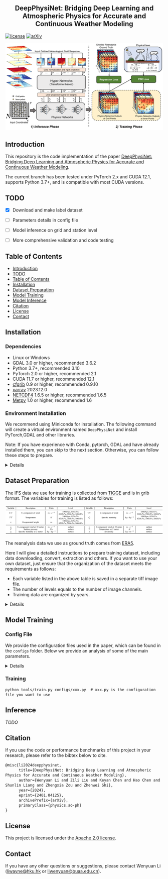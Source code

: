 <div align="center">
    <h2>
        DeepPhysiNet: Bridging Deep Learning and Atmospheric Physics for Accurate and Continuous Weather Modeling    
    </h2>
</div>



[![license](https://img.shields.io/badge/license-Apache--2.0-green)](LICENSE)
[![arXiv](https://img.shields.io/badge/arXiv-2401.04125-b31b1b.svg)](https://arxiv.org/abs/2401.04125)

<div align="center">
    <img src="resources/DeepPhysiNet.png" />
</div>

## Introduction

This repository is the code implementation of the paper [DeepPhysiNet: Bridging Deep Learning and Atmospheric Physics for Accurate and Continuous Weather Modeling](https://arxiv.org/abs/2401.0412).

The current branch has been tested under PyTorch 2.x and CUDA 12.1, supports Python 3.7+, and is compatible with most CUDA versions.

## TODO


- [x] Download and make label dataset

- [ ] Parameters details in config file

- [ ] Model inference on grid and station level

- [ ] More comprehensive validation and code testing

## Table of Contents

- [Introduction](#Introduction)
- [TODO](#TODO)
- [Table of Contents](#Table-of-Contents)
- [Installation](#Installation)
- [Dataset Preparation](#Dataset-Preparation)
- [Model Training](#Model-Training)
- [Model Inference](#Inference)
- [Citation](#Citation)
- [License](#License)
- [Contact](#Contact)

## Installation

### Dependencies

- Linux or Windows
- GDAL 3.0 or higher, recommended 3.6.2
- Python 3.7+, recommended 3.10
- PyTorch 2.0 or higher, recommended 2.1
- CUDA 11.7 or higher, recommended 12.1
- [cfgrib](https://github.com/ecmwf/cfgrib) 0.9 or higher, recommended 0.9.10
- [xarray](https://docs.xarray.dev/en/latest/getting-started-guide/installing.html) 2023.12.0
- [NETCDF4](https://unidata.github.io/netcdf4-python/) 1.6.5 or higher, recommended 1.6.5
- [Metpy](https://unidata.github.io/MetPy/latest/userguide/installguide.html) 1.0 or higher, recommended 1.6
 
### Environment Installation

We recommend using Miniconda for installation. The following command will create a virtual environment named `DeepPhysiNet` and install PyTorch,GDAL and other libraries.

Note: If you have experience with Conda, pytorch, GDAL and have already installed them, you can skip to the next section. Otherwise, you can follow these steps to prepare.

<details>


**Step 0**: Install [Miniconda](https://docs.conda.io/projects/miniconda/en/latest/index.html).


**Step 1**: Create a virtual environment named `DeepPhysiNet` and activate it.


```shell

conda create -n DeepPhysiNet python=3.10 -y

[conda] activate DeepPhysiNet

```


**Step 2**: Install [GDAL](https://gdal.org/): 


```shell

conda install gdal==3.6.2

```


**Step 3**: Install [PyTorch](https://pytorch.org/get-started/locally/).


Linux:

```shell

pip install torch torchvision torchaudio

```

Windows:

```shell

pip install torch torchvision torchaudio --index-url https://download.pytorch.org/whl/cu121

```


**Step 4**: Install [MMCV](https://mmcv.readthedocs.io/en/latest/get_started/installation.html).


```shell

pip install -U openmim

mim install "mmcv>=2.0.0"

```


**Step 5**:Install [cfgrib](https://github.com/ecmwf/cfgrib).

```shell

conda install -c conda-forge cfgrib

```


**Step 6**: Install other dependencies.


```shell

pip install -r requirement.txt

```

</details>

## Dataset Preparation

The IFS data we use for training is collected from [TIGGE](https://apps.ecmwf.int/datasets/data/tigge/levtype=sfc/type=cf/) 
and is in grib format. The variables for training is listed as follows:

<div align="center">

  <img src="resources/variables.png" alt="Variables">

</div>

The reanalysis data we use as ground truth comes from [ERA5](https://cds.climate.copernicus.eu/cdsapp#!/dataset/reanalysis-era5-single-levels?tab=form).

Here I will give a detailed instructions to prepare training dataset,
including data downloading, convert, extraction and others. If you want to use your
own dataset, just ensure that the organization of the dataset meets the requirements as follows:
- Each variable listed in the above table is saved in a separate tiff image file.
- The number of levels equals to the number of image channels.
- Training data are organized by years.

<details>


### Input data from TIGGE

**Step 1**: Download


You can follow the instruction from [TIGGE](https://apps.ecmwf.int/datasets/data/tigge/levtype=sfc/type=cf/). 

Also, you can just access the data through the following adrresses:</br>

[Address for surface data](https://apps.ecmwf.int/datasets/data/tigge/levtype=sfc/type=cf/?date_year_month=201902&origin-time=kwbc;00:00:00&step=0,6,12,18,24,30,36,42,48,54,60,66,72,78,84,90,96,102,108,114,120,126,132,138,144,150,156,162,168,174,180,186,192,198,204,210,216,222,228,234,240,246,252,258,264,270,276,282,288,294,300,306,312,318,324,330,336,342,348,354,360&param=168,167,165,166,134)</br>

[Address for pressure data](https://apps.ecmwf.int/datasets/data/tigge/levtype=pl/type=cf/?date_year_month=201701&origin-time=kwbc;00:00:00&step=0,6,12,18,24,30,36,42,48,54,60,66,72,78,84,90,96,102,108,114,120,126,132,138,144,150,156,162,168,174,180,186,192,198,204,210,216,222,228,234,240,246,252,258,264,270,276,282,288,294,300,306,312,318,324,330,336,342,348,354,360&levelist-param=1000;156,925;156,850;156,700;156,500;156,1000;133,925;133,850;133,700;133,500;133,1000;130,925;130,850;130,700;130,500;130,1000;131,925;131,850;131,700;131,500;131,1000;132,925;132,850;132,700;132,500;132)


Please select the same study area same in the paper with boundary with $72^{\circ} E$ to $136^{\circ} E$ and $18^{\circ} N$ to $54^{\circ} N$.


The downloaded data are in the format of Grib. You should save the dataset with level of surface and pressure to a separate path, respectively. Below is an example.


```

${GRIB_DATASET_ROOT} # Dataset root directory, for example: /home/username/data/NWPU

├── pressure

│   ├── pressure_202107.grib

│   ├── pressure_202108.grib

│   └── pressure_202109.grib

└── surface

    ├── surface_202107.grib

    ├── surface_202108.grib

    └── surface_202109.grib

```


**Step 2** Data Conversion and Extraction


For convenience, convert the downloaded files with Grib format to NC format.</br>


```shell

python tools/cvt_grib_to_nc.py --data_path $GRIB_DATASET_ROOT/pressure --result_path $NC_DATASET_ROOT --pressure --num_threads 0

```


```shell

python tools/cvt_grib_to_nc.py --data_path $GRIB_DATASET_ROOT/surface --result_path $NC_DATASET_ROOT --num_threads 0

```


Then extract the variables for training and inference. 


```shell

python tools/extract_variable_from_nc.py --data_path $NC_DATASET_ROOT --result_path $Variable_ROOT --pressure  --num_threads 0

```


```shell

python tools/extract_variable_from_nc.py --data_path $NC_DATASET_ROOT --result_path $Variable_ROOT  --num_threads 0

```


**Step 3** Calculate extra variable and Statistic


The input variable of air intensity should be calculated:

```shell

python tools/calc_rho.py --data_path $Variable_ROOT  --num_threads 0

```


Now, we have collected all variables required for training, but before training, we need to calculate each variabel's mean and standard variation for normalization.

```shell

python tools/calc_mean_std.py --data_path $Variable_ROOT --result_path $Variable_ROOT --num_threads 0

```


Also, we need to check the input data and generate a temp file for training for convenience.

```shell

python tools/generate_input_map.py --data_path $Variable_ROOT --result_file $Variable_ROOT/input_map.pickel --start_time  2007-01-01-00:00:00 --end_time 2020-12-31-12:00:00 

```


Other data can be found in [auxiliary data](./auxiliary_data).


### Labels from ERA5

**Step 1**: Download

ERA5 data can be downloaded from [ERA5](https://cds.climate.copernicus.eu/cdsapp#!/dataset/reanalysis-era5-single-levels?tab=form).

Please select the format of NetCDF and same study area same in the paper with boundary with $72^{\circ} E$ to $136^{\circ} E$ and $18^{\circ} N$ to $54^{\circ} N$.

Also note that the target resolution should be $0.25^{\circ}$ and 1 hour.

**step 2**: Variables Extraction

Use the following commands to extract variables from ERA5 as training labels.

```shell
python tool/extract_variable_from_ERA5.py --data_path $ERA_ROOT --result_path $LABEL_ROOT --num_threads 2
```

**step 3**: Calculate extra variable


The input variable of air intensity should be calculated:

```shell
python tools/calc_rho.py --data_path $LABEL_ROOT  --num_threads 0
```


</details>

## Model Training

### Config File

We provide the configuration files used in the paper, which can be found in the `configs` folder. 
Below we provide an analysis of some of the main parameters. 

<details>


**Parameter Parsing**:


</details>


### Training

```shell
python tools/train.py configs/xxx.py  # xxx.py is the configuration file you want to use
```

## Inference
_TODO_

## Citation

If you use the code or performance benchmarks of this project in your research, please refer to the bibtex below to cite.

```
@misc{li2024deepphysinet,
      title={DeepPhysiNet: Bridging Deep Learning and Atmospheric Physics for Accurate and Continuous Weather Modeling}, 
      author={Wenyuan Li and Zili Liu and Keyan Chen and Hao Chen and Shunlin Liang and Zhengxia Zou and Zhenwei Shi},
      year={2024},
      eprint={2401.04125},
      archivePrefix={arXiv},
      primaryClass={physics.ao-ph}
}
```

## License

This project is licensed under the [Apache 2.0 license](LICENSE).

## Contact

If you have any other questions or suggestions, please contact Wenyuan Li ([liwayne@hku.hk](mailto:liwayne@hku.hk) or [liwenyuan@buaa.edu.cn](mailto:liwenyuan@buaa.edu.cn)).
